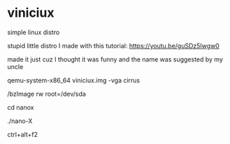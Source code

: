 # viniciux
simple linux distro

stupid little distro I made with this tutorial: https://youtu.be/guSDz5Iwgw0

made it just cuz I thought it was funny and the name was suggested by my uncle

qemu-system-x86_64 viniciux.img -vga cirrus

/bzImage rw root=/dev/sda

cd nanox

./nano-X

ctrl+alt+f2
